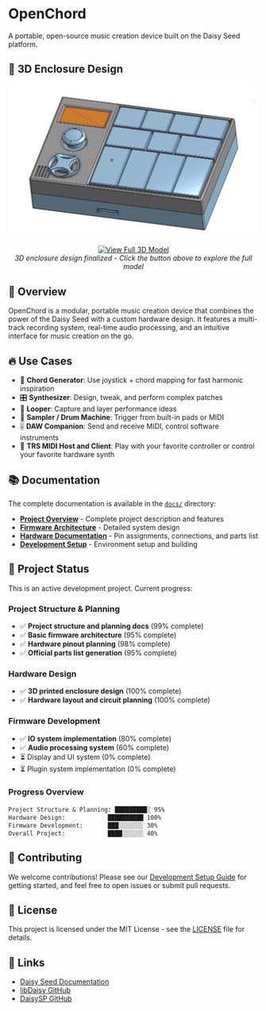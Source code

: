# OpenChord

A portable, open-source music creation device built on the Daisy Seed platform.

## 🎨 3D Enclosure Design

<div align="center">
  <img src="images/Enclosure.jpeg" width="600" alt="OpenChord 3D Enclosure Design">
  <br><br>
  <a href="https://cad.onshape.com/documents/ba31b49b2d69ae60e3c7e665/w/702c47d3131326b0bcdb3b01/e/0e96b76ad6aba8c5e2682321?renderMode=0&uiState=688ae55320c7c16e74ffb3b5">
    <img src="https://img.shields.io/badge/Onshape-View%20Full%203D%20Model-0066CC?style=for-the-badge&logo=onshape&logoColor=white" alt="View Full 3D Model">
  </a>
  <br>
  <em>3D enclosure design finalized - Click the button above to explore the full model</em>
</div>

## 🎵 Overview

OpenChord is a modular, portable music creation device that combines the power of the Daisy Seed with a custom hardware design. It features a multi-track recording system, real-time audio processing, and an intuitive interface for music creation on the go.

## 🔥 Use Cases

* 🎹 **Chord Generator**: Use joystick + chord mapping for fast harmonic inspiration
* 🎛️ **Synthesizer**: Design, tweak, and perform complex patches
* 🔁 **Looper**: Capture and layer performance ideas
* 🥁 **Sampler / Drum Machine**: Trigger from built-in pads or MIDI
* 🎚️ **DAW Companion**: Send and receive MIDI, control software instruments
* 🎼 **TRS MIDI Host and Client**: Play with your favorite controller or control your favorite hardware synth

## 📚 Documentation

The complete documentation is available in the [`docs/`](docs/) directory:

- **[Project Overview](docs/overview/project_overview.md)** - Complete project description and features
- **[Firmware Architecture](docs/architecture/firmware_architecture.md)** - Detailed system design
- **[Hardware Documentation](docs/hardware/)** - Pin assignments, connections, and parts list
- **[Development Setup](docs/development/setup.md)** - Environment setup and building

## 🎯 Project Status

This is an active development project. Current progress:

### Project Structure & Planning
- ✅ **Project structure and planning docs** (99% complete)
- ✅ **Basic firmware architecture** (95% complete)
- ✅ **Hardware pinout planning** (98% complete)
- ✅ **Official parts list generation** (95% complete)

### Hardware Design
- ✅ **3D printed enclosure design** (100% complete)
- ✅ **Hardware layout and circuit planning** (100% complete)

### Firmware Development
- ✅ **IO system implementation** (80% complete)
- ✅ **Audio processing system** (60% complete)
- ⏳ Display and UI system (0% complete)
- ⏳ Plugin system implementation (0% complete)

### Progress Overview
```
Project Structure & Planning: █████████░ 95%
Hardware Design:            ██████████ 100%
Firmware Development:       ███░░░░░░░ 30%
Overall Project:            ████░░░░░░ 40%
```

## 🤝 Contributing

We welcome contributions! Please see our [Development Setup Guide](docs/development/setup.md) for getting started, and feel free to open issues or submit pull requests.

## 📄 License

This project is licensed under the MIT License - see the [LICENSE](LICENSE) file for details.

## 🔗 Links

- [Daisy Seed Documentation](https://daisy.audio/)
- [libDaisy GitHub](https://github.com/electro-smith/libDaisy)
- [DaisySP GitHub](https://github.com/electro-smith/DaisySP) 